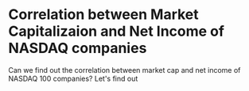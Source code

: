 # Correlation between Market Capitalizaion and Net Income of NASDAQ companies
Can we find out the correlation between market cap and net income of NASDAQ 100 companies? Let's find out
